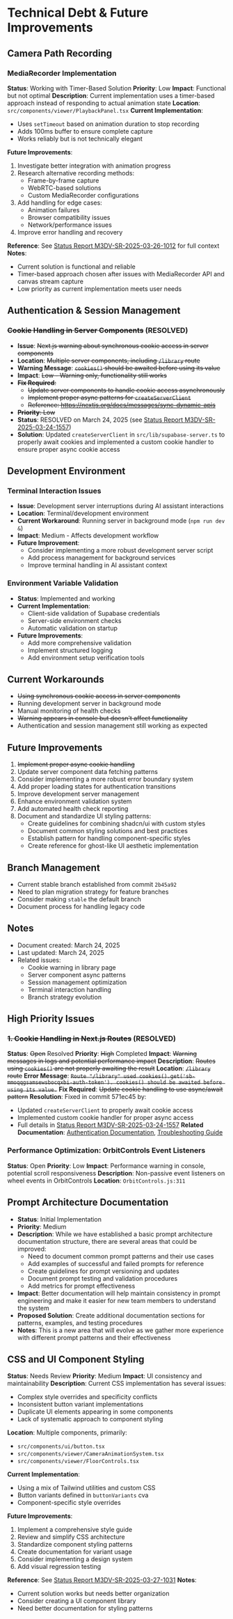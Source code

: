 # Technical Debt & Future Improvements

## Camera Path Recording

### MediaRecorder Implementation
**Status**: Working with Timer-Based Solution
**Priority**: Low
**Impact**: Functional but not optimal
**Description**: Current implementation uses a timer-based approach instead of responding to actual animation state
**Location**: `src/components/viewer/PlaybackPanel.tsx`
**Current Implementation**:
- Uses `setTimeout` based on animation duration to stop recording
- Adds 100ms buffer to ensure complete capture
- Works reliably but is not technically elegant

**Future Improvements**:
1. Investigate better integration with animation progress
2. Research alternative recording methods:
   - Frame-by-frame capture
   - WebRTC-based solutions
   - Custom MediaRecorder configurations
3. Add handling for edge cases:
   - Animation failures
   - Browser compatibility issues
   - Network/performance issues
4. Improve error handling and recovery

**Reference**: See [Status Report M3DV-SR-2025-03-26-1012](./status-reports/M3DV-SR-2025-03-26-1012.md) for full context
**Notes**:
- Current solution is functional and reliable
- Timer-based approach chosen after issues with MediaRecorder API and canvas stream capture
- Low priority as current implementation meets user needs

## Authentication & Session Management

### ~~Cookie Handling in Server Components~~ (RESOLVED)
- **Issue**: ~~Next.js warning about synchronous cookie access in server components~~
- **Location**: ~~Multiple server components, including `/library` route~~
- **Warning Message**: ~~`cookies()` should be awaited before using its value~~
- **Impact**: ~~Low - Warning only, functionality still works~~
- ~~**Fix Required**:~~ 
  - ~~Update server components to handle cookie access asynchronously~~
  - ~~Implement proper async patterns for `createServerClient`~~
  - ~~Reference: https://nextjs.org/docs/messages/sync-dynamic-apis~~
- ~~**Priority**: Low~~
- **Status**: RESOLVED on March 24, 2025 (see [Status Report M3DV-SR-2025-03-24-1557](./status-reports/M3DV-SR-2025-03-24-1557.md))
- **Solution**: Updated `createServerClient` in `src/lib/supabase-server.ts` to properly await cookies and implemented a custom cookie handler to ensure proper async cookie access

## Development Environment

### Terminal Interaction Issues
- **Issue**: Development server interruptions during AI assistant interactions
- **Location**: Terminal/development environment
- **Current Workaround**: Running server in background mode (`npm run dev &`)
- **Impact**: Medium - Affects development workflow
- **Future Improvement**:
  - Consider implementing a more robust development server script
  - Add process management for background services
  - Improve terminal handling in AI assistant context

### Environment Variable Validation
- **Status**: Implemented and working
- **Current Implementation**:
  - Client-side validation of Supabase credentials
  - Server-side environment checks
  - Automatic validation on startup
- **Future Improvements**:
  - Add more comprehensive validation
  - Implement structured logging
  - Add environment setup verification tools

## Current Workarounds
- ~~Using synchronous cookie access in server components~~
- Running development server in background mode
- Manual monitoring of health checks
- ~~Warning appears in console but doesn't affect functionality~~
- Authentication and session management still working as expected

## Future Improvements
1. ~~Implement proper async cookie handling~~
2. Update server component data fetching patterns
3. Consider implementing a more robust error boundary system
4. Add proper loading states for authentication transitions
5. Improve development server management
6. Enhance environment validation system
7. Add automated health check reporting
8. Document and standardize UI styling patterns:
   - Create guidelines for combining shadcn/ui with custom styles
   - Document common styling solutions and best practices
   - Establish pattern for handling component-specific styles
   - Create reference for ghost-like UI aesthetic implementation

## Branch Management
- Current stable branch established from commit `2b45a92`
- Need to plan migration strategy for feature branches
- Consider making `stable` the default branch
- Document process for handling legacy code

## Notes
- Document created: March 24, 2025
- Last updated: March 24, 2025
- Related issues:
  - Cookie warning in library page
  - Server component async patterns
  - Session management optimization
  - Terminal interaction handling
  - Branch strategy evolution

## High Priority Issues

### ~~1. Cookie Handling in Next.js Routes~~ (RESOLVED)
**Status**: ~~Open~~ Resolved
**Priority**: ~~High~~ Completed
**Impact**: ~~Warning messages in logs and potential performance impact~~
**Description**: ~~Routes using `cookies()` are not properly awaiting the result~~
**Location**: ~~`/library` route~~
**Error Message**: ~~`Route "/library" used cookies().get('sb-mmoqqgsamsewsbocqxbi-auth-token'). cookies() should be awaited before using its value.`~~
**Fix Required**: ~~Update cookie handling to use async/await pattern~~
**Resolution**: Fixed in commit 571ec45 by:
- Updated `createServerClient` to properly await cookie access
- Implemented custom cookie handler for proper async access
- Full details in [Status Report M3DV-SR-2025-03-24-1557](./status-reports/M3DV-SR-2025-03-24-1557.md)
**Related Documentation**: [Authentication Documentation](./features/auth/README.md), [Troubleshooting Guide](./troubleshooting/README.md)

### Performance Optimization: OrbitControls Event Listeners
**Status**: Open
**Priority**: Low
**Impact**: Performance warning in console, potential scroll responsiveness
**Description**: Non-passive event listeners on wheel events in OrbitControls
**Location**: `OrbitControls.js:311`

## Prompt Architecture Documentation
- **Status**: Initial Implementation
- **Priority**: Medium
- **Description**: While we have established a basic prompt architecture documentation structure, there are several areas that could be improved:
  - Need to document common prompt patterns and their use cases
  - Add examples of successful and failed prompts for reference
  - Create guidelines for prompt versioning and updates
  - Document prompt testing and validation procedures
  - Add metrics for prompt effectiveness
- **Impact**: Better documentation will help maintain consistency in prompt engineering and make it easier for new team members to understand the system
- **Proposed Solution**: Create additional documentation sections for patterns, examples, and testing procedures
- **Notes**: This is a new area that will evolve as we gather more experience with different prompt patterns and their effectiveness

## CSS and UI Component Styling
**Status**: Needs Review
**Priority**: Medium
**Impact**: UI consistency and maintainability
**Description**: Current CSS implementation has several issues:
- Complex style overrides and specificity conflicts
- Inconsistent button variant implementations
- Duplicate UI elements appearing in some components
- Lack of systematic approach to component styling

**Location**: Multiple components, primarily:
- `src/components/ui/button.tsx`
- `src/components/viewer/CameraAnimationSystem.tsx`
- `src/components/viewer/FloorControls.tsx`

**Current Implementation**:
- Using a mix of Tailwind utilities and custom CSS
- Button variants defined in `buttonVariants` cva
- Component-specific style overrides

**Future Improvements**:
1. Implement a comprehensive style guide
2. Review and simplify CSS architecture
3. Standardize component styling patterns
4. Create documentation for variant usage
5. Consider implementing a design system
6. Add visual regression testing

**Reference**: See [Status Report M3DV-SR-2025-03-27-1031](./status-reports/M3DV-SR-2025-03-27-1031.md)
**Notes**:
- Current solution works but needs better organization
- Consider creating a UI component library
- Need better documentation for styling patterns